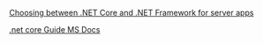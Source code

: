 

[Choosing between .NET Core and .NET Framework for server apps](https://docs.microsoft.com/en-us/dotnet/standard/choosing-core-framework-server)

[.net core Guide MS Docs](https://docs.microsoft.com/en-us/dotnet/core/) 

